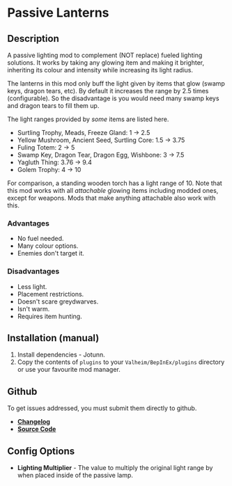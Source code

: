 ﻿# Passive Lanterns

## Description
A passive lighting mod to complement (NOT replace) fueled lighting solutions. It works by taking any glowing item and making it brighter, inheriting its colour and intensity while increasing its light radius.

The lanterns in this mod only buff the light given by items that glow (swamp keys, dragon tears, etc). By default it increases the range by 2.5 times (configurable). So the disadvantage is you would need many swamp keys and dragon tears to fill them up.

The light ranges provided by *some* items are listed here.

- Surtling Trophy, Meads, Freeze Gland: 1 -> 2.5
- Yellow Mushroom, Ancient Seed, Surtling Core: 1.5 -> 3.75
- Fuling Totem: 2 -> 5
- Swamp Key, Dragon Tear, Dragon Egg, Wishbone: 3 -> 7.5
- Yagluth Thing: 3.76 -> 9.4
- Golem Trophy: 4 -> 10

For comparison, a standing wooden torch has a light range of 10. Note that this mod works with all *attachable* glowing items including modded ones, except for weapons. Mods that make anything attachable also work with this.

### Advantages
- No fuel needed.
- Many colour options.
- Enemies don't target it.

### Disadvantages
- Less light.
- Placement restrictions.
- Doesn't scare greydwarves.
- Isn't warm.
- Requires item hunting.

## Installation (manual)
1. Install dependencies - Jotunn.
2. Copy the contents of `plugins` to your `Valheim/BepInEx/plugins` directory or use your favourite mod manager.

## Github
To get issues addressed, you must submit them directly to github.

- **[Changelog](https://github.com/heinermann/Valheim_mods/blob/main/FairPassiveLighting/CHANGELOG.md)**
- **[Source Code](https://github.com/heinermann/Valheim_mods/tree/main/FairPassiveLighting)**

## Config Options

- **Lighting Multiplier** - The value to multiply the original light range by when placed inside of the passive lamp.
